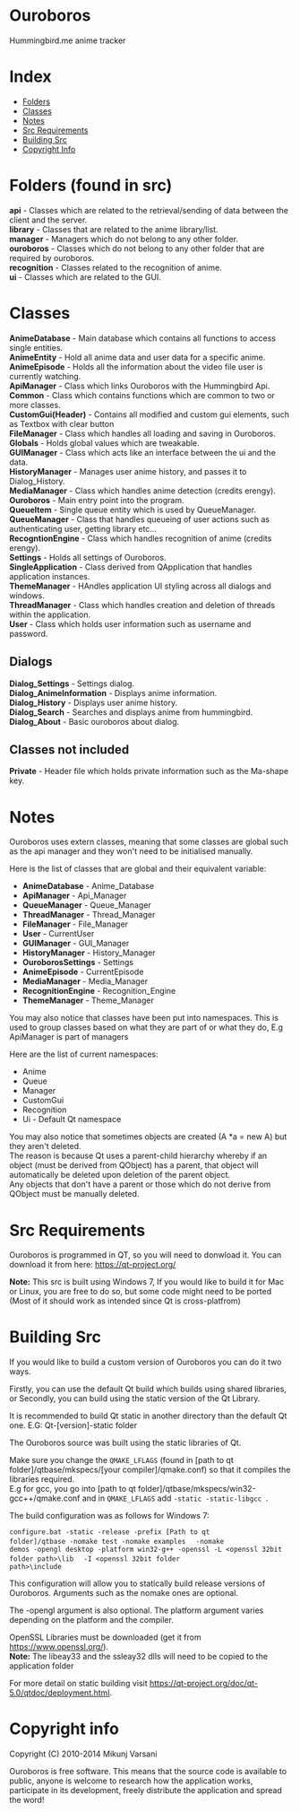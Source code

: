 Ouroboros
=========

Hummingbird.me anime tracker

Index
==========================
* [Folders](#folders-found-in-src)
* [Classes](#classes)  
* [Notes](#notes)  
* [Src Requirements](#src-requirements)  
* [Building Src](#building-src)  
* [Copyright Info](#copyright-info)  

Folders (found in src)
============================
**api** - Classes which are related to the retrieval/sending of data between the client and the server.  
**library** - Classes that are related to the anime library/list.  
**manager** - Managers which do not belong to any other folder.  
**ouroboros** - Classes which do not belong to any other folder that are required by ouroboros.  
**recognition** - Classes related to the recognition of anime.  
**ui** - Classes which are related to the GUI.  


Classes
============================

**AnimeDatabase** - Main database which contains all functions to access single entities.  
**AnimeEntity** - Hold all anime data and user data for a specific anime.  
**AnimeEpisode** - Holds all the information about the video file user is currently watching.  
**ApiManager** - Class which links Ouroboros with the Hummingbird Api.  
**Common** - Class which contains functions which are common to two or more classes.  
**CustomGui(Header)** - Contains all modified and custom gui elements, such as Textbox with clear button  
**FileManager** - Class which handles all loading and saving in Ouroboros.  
**Globals** - Holds global values which are tweakable.  
**GUIManager** - Class which acts like an interface between the ui and the data.  
**HistoryManager** - Manages user anime history, and passes it to Dialog_History.  
**MediaManager** - Class which handles anime detection (credits erengy).  
**Ouroboros** - Main entry point into the program.  
**QueueItem** - Single queue entity which is used by QueueManager.  
**QueueManager** - Class that handles queueing of user actions such as authenticating user, getting library etc...  
**RecogntionEngine** - Class which handles recognition of anime (credits erengy).  
**Settings** - Holds all settings of Ouroboros.  
**SingleApplication** - Class derived from QApplication that handles application instances.  
**ThemeManager** - HAndles application UI styling across all dialogs and windows.  
**ThreadManager** - Class which handles creation and deletion of threads within the application.  
**User** - Class which holds user information such as username and password.

## Dialogs  

**Dialog_Settings** - Settings dialog.  
**Dialog_AnimeInformation** - Displays anime information.  
**Dialog_History** - Displays user anime history.  
**Dialog_Search** - Searches and displays anime from hummingbird.  
**Dialog_About** - Basic ouroboros about dialog.  

## Classes not included  
  
**Private** - Header file which holds private information such as the Ma-shape key.  
  
Notes  
===========================

Ouroboros uses extern classes, meaning that some classes are global such as the api manager and they won't need to be initialised manually.  
  
Here is the list of classes that are global and their equivalent variable:  
  
* **AnimeDatabase** - Anime_Database  
* **ApiManager** - Api_Manager  
* **QueueManager** - Queue_Manager  
* **ThreadManager** - Thread_Manager  
* **FileManager** - File_Manager
* **User** - CurrentUser  
* **GUIManager** - GUI_Manager  
* **HistoryManager** - History_Manager
* **OuroborosSettings** - Settings  
* **AnimeEpisode** - CurrentEpisode  
* **MediaManager** - Media_Manager  
* **RecognitionEngine** - Recognition_Engine  
* **ThemeManager** - Theme_Manager  
  
You may also notice that classes have been put into namespaces. This is used to group classes based on what they are part of or what they do, E.g ApiManager is part of managers  
  
Here are the list of current namespaces:  

* Anime  
* Queue  
* Manager  
* CustomGui  
* Recognition  
* Ui - Default Qt namespace 

You may also notice that sometimes objects are created (A *a = new A) but they aren't deleted.  
The reason is because Qt uses a parent-child hierarchy whereby if an object (must be derived from QObject) has a parent, that object will automatically be deleted upon deletion of the parent object.  
Any objects that don't have a parent or those which do not derive from QObject must be manually deleted.  

Src Requirements
=======================================

Ouroboros is programmed in QT, so you will need to donwload it.
You can download it from here: https://qt-project.org/

<b>Note:</b> This src is built using Windows 7, If you would like to build it for Mac or Linux, you are free to do so,
but some code might need to be ported (Most of it should work as intended since Qt is cross-platfrom)

Building Src
============================================

If you would like to build a custom version of Ouroboros you can do it two ways.

Firstly, you can use the default Qt build which builds using shared libraries, or
Secondly, you can build using the static version of the Qt Library.

It is recommended to build Qt static in another directory than the default Qt one.
E.G: Qt-[version]-static folder

The Ouroboros source was built using the static libraries of Qt.  

Make sure you change the <code>QMAKE_LFLAGS</code> (found in [path to qt folder]/qtbase/mkspecs/[your compiler]/qmake.conf) so that it compiles the libraries required.  
E.g for gcc, you go into [path to qt folder]/qtbase/mkspecs/win32-gcc++/qmake.conf and in <code>QMAKE_LFLAGS</code> add <code>-static -static-libgcc </code>.  


The build configuration was as follows for Windows 7:

<code>configure.bat -static -release -prefix [Path to qt folder]/qtbase -nomake test -nomake examples </code>
<code> -nomake demos -opengl desktop -platform win32-g++ -openssl -L \<openssl 32bit folder path\>\lib </code>
<code> -I \<openssl 32bit folder path\>\include </code>
  
This configuration will allow you to statically build release versions of Ouroboros.
Arguments such as the nomake ones are optional.

The -opengl argument is also optional.
The platform argument varies depending on the platform and the compiler.

OpenSSL Libraries must be downloaded (get it from https://www.openssl.org/).  
**Note:** The libeay33 and the ssleay32 dlls will need to be copied to the application folder

For more detail on static building visit https://qt-project.org/doc/qt-5.0/qtdoc/deployment.html.

Copyright info
==================================================================

Copyright (C) 2010-2014 Mikunj Varsani

Ouroboros is free software. This means that the source code is available to public, 
anyone is welcome to research how the application works, participate in its development, 
freely distribute the application and spread the word!
